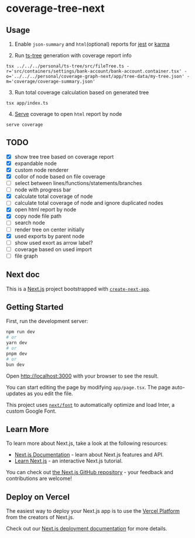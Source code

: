 # coverage-tree-next

## Usage

1. Enable `json-summary` and `html`(optional) reports for [jest](https://jestjs.io/docs/configuration#coveragereporters-arraystring--string-options) or [karma](https://github.com/karma-runner/karma-coverage/blob/master/docs/configuration.md#type)

2. Run [ts-tree](https://github.com/andriyor/ts-tree) generation with coverage report info

```shell
tsx ../../../personal/ts-tree/src/fileTree.ts -r='src/containers/settings/bank-account/bank-account.container.tsx' -o='../../../personal/coverage-graph-next/app/tree-data/my-tree.json' -m='coverage/coverage-summary.json'
```

3. Run total coverage calculation based on generated tree

```shell
tsx app/index.ts
```

4. [Serve](https://github.com/vercel/serve) coverage to open `html` report by node

```
serve coverage
```

## TODO

- [x] show tree tree based on coverage report
- [x] expandable node
- [x] custom node renderer
- [x] collor of node based on file coverage
- [ ] select between lines/functions/statements/branches
- [ ] node with progress bar
- [x] calculate total coverage of node
- [ ] calculate total coverage of node and ignore duplicated nodes
- [x] open html report by node
- [x] copy node file path
- [ ] search node
- [ ] render tree on center initially
- [x] used exports by parent node
- [ ] show used exort as arrow label?
- [ ] coverage based on used import
- [ ] file graph

## Next doc

This is a [Next.js](https://nextjs.org/) project bootstrapped with [`create-next-app`](https://github.com/vercel/next.js/tree/canary/packages/create-next-app).

## Getting Started

First, run the development server:

```bash
npm run dev
# or
yarn dev
# or
pnpm dev
# or
bun dev
```

Open [http://localhost:3000](http://localhost:3000) with your browser to see the result.

You can start editing the page by modifying `app/page.tsx`. The page auto-updates as you edit the file.

This project uses [`next/font`](https://nextjs.org/docs/basic-features/font-optimization) to automatically optimize and load Inter, a custom Google Font.

## Learn More

To learn more about Next.js, take a look at the following resources:

- [Next.js Documentation](https://nextjs.org/docs) - learn about Next.js features and API.
- [Learn Next.js](https://nextjs.org/learn) - an interactive Next.js tutorial.

You can check out [the Next.js GitHub repository](https://github.com/vercel/next.js/) - your feedback and contributions are welcome!

## Deploy on Vercel

The easiest way to deploy your Next.js app is to use the [Vercel Platform](https://vercel.com/new?utm_medium=default-template&filter=next.js&utm_source=create-next-app&utm_campaign=create-next-app-readme) from the creators of Next.js.

Check out our [Next.js deployment documentation](https://nextjs.org/docs/deployment) for more details.
